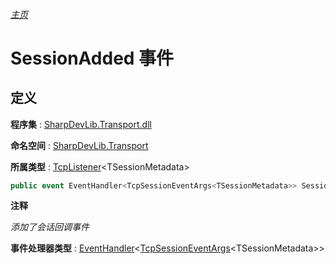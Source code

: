 ###### [主页](./Index.md "主页")

# SessionAdded 事件

## 定义

**程序集** : [SharpDevLib.Transport.dll](./SharpDevLib.Transport.assembly.md "SharpDevLib.Transport.dll")

**命名空间** : [SharpDevLib.Transport](./SharpDevLib.Transport.namespace.md "SharpDevLib.Transport")

**所属类型** : [TcpListener](./SharpDevLib.Transport.TcpListener.1.md "TcpListener")\<TSessionMetadata\>
``` csharp
public event EventHandler<TcpSessionEventArgs<TSessionMetadata>> SessionAdded;
```

**注释**

*添加了会话回调事件*



**事件处理器类型** : [EventHandler](https://learn.microsoft.com/en-us/dotnet/api/system.eventhandler-1 "EventHandler")\<[TcpSessionEventArgs](./SharpDevLib.Transport.TcpSessionEventArgs.1.md "TcpSessionEventArgs")\<TSessionMetadata\>\>

